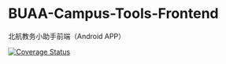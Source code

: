 # BUAA-Campus-Tools-Frontend
北航教务小助手前端（Android APP）

[![Coverage Status](https://coveralls.io/repos/github/Michael-Steven/BUAA-Campus-Tools-Frontend/badge.svg?branch=master)](https://coveralls.io/github/Michael-Steven/BUAA-Campus-Tools-Frontend?branch=master)